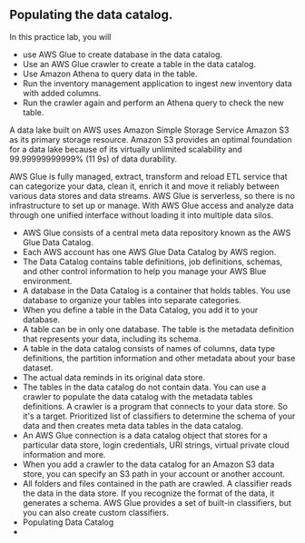 ## Populating the data catalog. 
In this practice lab, you will
- use AWS Glue to create database in the data catalog. 
- Use an AWS Glue crawler to create a table in the data catalog. 
- Use Amazon Athena to query data in the table. 
- Run the inventory management application to ingest new inventory data with added columns. 
- Run the crawler again and perform an Athena query to check the new table. 

A data lake built on AWS uses Amazon Simple Storage Service Amazon S3 as its primary storage resource. Amazon S3 provides an optimal foundation for a data lake because of its virtually unlimited scalability and 99.99999999999% (11 9s) of data durability.

AWS Glue is fully managed, extract, transform and reload ETL service that can categorize your data, clean it, enrich it and move it reliably between various data stores and data streams. AWS Glue is serverless, so there is no infrastructure to set up or manage. With AWS Glue access and analyze data through one unified interface without loading it into multiple data silos. 
- AWS Glue consists of a central meta data repository known as the AWS Glue Data Catalog. 
- Each AWS account has one AWS Glue Data Catalog by AWS region. 
- The Data Catalog contains table definitions, job definitions, schemas, and other control information to help you manage your AWS Blue environment. 
- A database in the Data Catalog is a container that holds tables. You use database to organize your tables into separate categories. 
- When you define a table in the Data Catalog, you add it to your database. 
- A table can be in only one database. The table is the metadata definition that represents your data, including its schema. 
- A table in the data catalog consists of names of columns, data type definitions, the partition information and other metadata about your base dataset. 
- The actual data reminds in its original data store. 
- The tables in the data catalog do not contain data. 
You can use a crawler to populate the data catalog with the metadata tables definitions. A crawler is a program that connects to your data store. So it's a target.  Prioritized list of classifiers to determine the schema of your data and then creates meta data tables in the data catalog. 
- An AWS Glue connection is a data catalog object that stores for a particular data store, login credentials, URI strings, virtual private cloud information and more. 
- When you add a crawler to the data catalog for an Amazon S3 data store, you can specify an S3 path in your account or another account. 
- All folders and files contained in the path are crawled. A classifier reads the data in the data store. If you recognize the format of the data, it generates a schema. AWS Glue provides a set of built-in classifiers, but you can also create custom classifiers. 
- Populating Data Catalog
- 